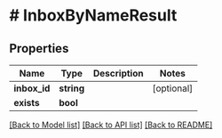 # # InboxByNameResult

## Properties

Name | Type | Description | Notes
------------ | ------------- | ------------- | -------------
**inbox_id** | **string** |  | [optional] 
**exists** | **bool** |  | 

[[Back to Model list]](../../README#documentation-for-models) [[Back to API list]](../../README#documentation-for-api-endpoints) [[Back to README]](../../README)


